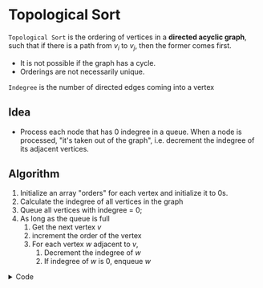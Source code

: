 # Topological Sort

`Topological Sort` is the ordering of vertices in a **directed acyclic graph**, such that if there is a path from $v_i$ to $v_j$,  then the former comes first.
- It is not possible if the graph has a cycle.
- Orderings are not necessarily unique.

`Indegree` is the number of directed edges coming into a vertex

## Idea
- Process each node that has 0 indegree in a queue. When a node is processed, "it's taken out of the graph", i.e. decrement the indegree of its adjacent vertices.

## Algorithm
1. Initialize an array "orders" for each vertex and initialize it to 0s.
2. Calculate the indegree of all vertices in the graph
3. Queue all vertices with indegree = 0;
4. As long as the queue is full
   1. Get the next vertex $v$
   2. increment the order of the vertex
   3. For each vertex $w$ adjacent to $v$,
      1. Decrement the indegree of $w$
      2. If indegree of $w$ is 0, enqueue $w$

<details>
<summary>Code</summary>

See [graph data structures](9_1-graph-data-structures.md) for referenced types below.

```typescript
function getInDegrees(g: Graph): Map<Vertex, number> {
    const inDegrees = new Map<Vertex, number>();
    g.vertices.forEach(v => {
        v.adjList.forEach(w => {
            inDegrees.set(w, (inDegrees.get(w) || 0) + 1);
        });
    });
    return inDegrees;
}

function topoSort(g: Graph): Map<Vertex, number> {
    const inDegrees: Map<Vertex, number> = getInDegrees(g);
    const orders = new Map<Vertex, number>();
    const queue = new Array<Vertex>();

    inDegrees.forEach((_v, k) => {
        if (inDegrees.get(k) === 0) {
            queue.push(k);
        }
    });

    order = 1;
    while(queue.length) {
        const v = queue.shift();
        orders.set(v, order++);
        v.adjList.forEach(w => { 
            // Decrement w's indegree
            inDegrees.set(inDegrees.get(w) - 1); 
            if (inDegrees.get(w) === 0) {
                queue.push(w);
            }
        });
    }

    if (order <= g.vertices.length) {
        throw new Error('Graph has a cycle');
    }
    return orders;
}

```

</details>